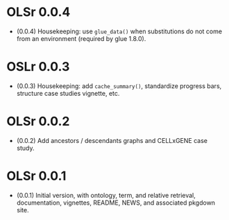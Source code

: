 # OLSr 0.0.4

- (0.0.4) Housekeeping: use `glue_data()` when substitutions do not
  come from an environment (required by glue 1.8.0).

# OSLr 0.0.3

- (0.0.3) Housekeeping: add `cache_summary()`, standardize progress
  bars, structure case studies vignette, etc.

# OLSr 0.0.2

- (0.0.2) Add ancestors / descendants graphs and CELLxGENE case study.

# OLSr 0.0.1

- (0.0.1) Initial version, with ontology, term, and relative
  retrieval, documentation, vignettes, README, NEWS, and associated
  pkgdown site.
